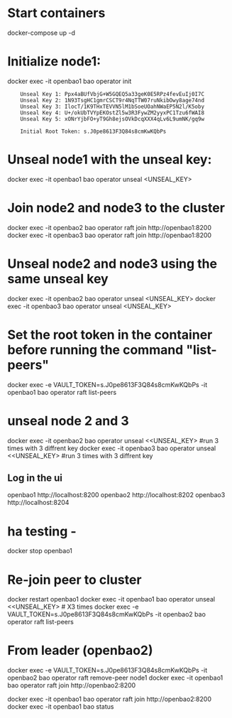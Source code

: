 # Start containers
docker-compose up -d
# Initialize node1:
docker exec -it openbao1 bao operator init
 >>
        Unseal Key 1: Ppx4aBUfVbjG+W5GQEQ5a33geK0E5RPz4fevEuIj0I7C
        Unseal Key 2: 1N93TsgHC1gmrCSCT9r4NqTTW07ruNkibOwy8age74nd
        Unseal Key 3: IlocT/1K9THxTEVVN5lM1bSoeUOahNWaEP5N2l/K5oby
        Unseal Key 4: U+/okUbTVYpEKOstZl5w3R3FywZM2yyxPC1Tzu6fWAI8
        Unseal Key 5: xONrYjbFO+yT9Gh8ejsOVkDcqXXX4qLv6L9umNK/gq9w

        Initial Root Token: s.J0pe8613F3Q84s8cmKwKQbPs

# Unseal node1 with the unseal key:
docker exec -it openbao1 bao operator unseal <UNSEAL_KEY>

# Join node2 and node3 to the cluster
docker exec -it openbao2 bao operator raft join http://openbao1:8200
docker exec -it openbao3 bao operator raft join http://openbao1:8200

# Unseal node2 and node3 using the same unseal key
docker exec -it openbao2 bao operator unseal <UNSEAL_KEY>
docker exec -it openbao3 bao operator unseal <UNSEAL_KEY>


# Set the root token in the container before running the command "list-peers"
docker exec -e VAULT_TOKEN=s.J0pe8613F3Q84s8cmKwKQbPs -it openbao1 bao operator raft list-peers

# unseal node 2 and 3 
docker exec -it openbao2 bao operator unseal <<UNSEAL_KEY> #run 3 times with 3 diffrent key
docker exec -it openbao3 bao operator unseal <<UNSEAL_KEY> #run 3 times with 3 diffrent key

## Log in the ui ##
openbao1
http://localhost:8200
openbao2
http://localhost:8202
openbao3
http://localhost:8204


# ha testing -
docker stop openbao1

# Re-join peer to cluster
docker restart openbao1
docker exec -it openbao1 bao operator unseal <<UNSEAL_KEY>  # X3 times
docker exec -e VAULT_TOKEN=s.J0pe8613F3Q84s8cmKwKQbPs -it openbao2 bao operator raft list-peers

# From leader (openbao2)
docker exec -e VAULT_TOKEN=s.J0pe8613F3Q84s8cmKwKQbPs -it openbao2 bao operator raft remove-peer node1
docker exec -it openbao1 bao operator raft join http://openbao2:8200

docker exec -it openbao1 bao operator raft join http://openbao2:8200
docker exec -it openbao1 bao status
